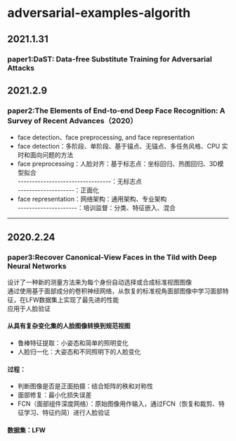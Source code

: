 ﻿# adversarial-examples-algorith
## 2021.1.31
### paper1:DaST: Data-free Substitute Training for Adversarial Attacks

## 2021.2.9
### paper2:The Elements of End-to-end Deep Face Recognition: A Survey of Recent Advances（2020）
- face detection、face preprocessing, and face representation
- face detection：多阶段、单阶段、基于锚点、无锚点、多任务风格、CPU 实时和面向问题的方法
- face preprocessing：人脸对齐：基于标志点：坐标回归、热图回归、3D模型拟合  
---------------------------------：无标志点  
--------------------：正面化       
- face representation：网络架构：通用架构、专业架构  
---------------------：培训监督：分类、特征嵌入、混合

---

## 2020.2.24
### paper3:Recover Canonical-View Faces in the Tild with Deep Neural Networks 
设计了一种新的测量方法来为每个身份自动选择或合成标准视图图像   
通过使用基于面部成分的卷积神经网络，从恢复的标准视角面部图像中学习面部特征，在LFW数据集上实现了最先进的性能   
应用于人脸验证
#### 从具有复杂变化集的人脸图像转换到规范视图
- 鲁棒特征提取：小姿态和简单的照明变化
- 人脸归一化：大姿态和不同照明下的人脸变化   
#### 过程：
- 判断图像是否是正面拍摄：结合矩阵的秩和对称性
- 面部修复：最小化损失误差
- FCN（面部组件深度网络）：原始图像用作输入，通过FCN（恢复和裁剪、特征学习、特征约简）进行人脸验证   
#### 数据集：LFW
